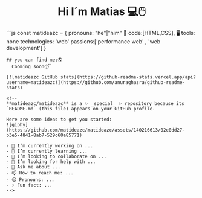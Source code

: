 <div id:"header" align="center">
   <h1  allign="center" > Hi I´m Matias 💻🖱️</h1>
</div>
```js
const matideazc = {
pronouns: "he"|"him" 🧔
code:[HTML,CSS], 🖥️
tools: none
technologies: 'web'
passions:['performance web' , 'web development']
}


```
## you can find me:🌎
  Cooming soon😴

[![matideazc GitHub stats](https://github-readme-stats.vercel.app/api?username=matideazc)](https://github.com/anuraghazra/github-readme-stats)

<!--
**matideazc/matideazc** is a ✨ _special_ ✨ repository because its `README.md` (this file) appears on your GitHub profile.

Here are some ideas to get you started:
![giphy](https://github.com/matideazc/matideazc/assets/140216613/02e0dd27-b3e5-4841-8ab7-529c60a85771)

- 🔭 I’m currently working on ...
- 🌱 I’m currently learning ...
- 👯 I’m looking to collaborate on ...
- 🤔 I’m looking for help with ...
- 💬 Ask me about ...
- 📫 How to reach me: ...
- 😄 Pronouns: ...
- ⚡ Fun fact: ...
-->
